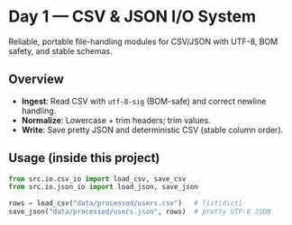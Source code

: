 # Day 1 — CSV & JSON I/O System

Reliable, portable file-handling modules for CSV/JSON with UTF-8, BOM safety, and stable schemas.

## Overview
- **Ingest**: Read CSV with `utf-8-sig` (BOM-safe) and correct newline handling.
- **Normalize**: Lowercase + trim headers; trim values.
- **Write**: Save pretty JSON and deterministic CSV (stable column order).

## Usage (inside this project)
```python
from src.io.csv_io import load_csv, save_csv
from src.io.json_io import load_json, save_json

rows = load_csv("data/processed/users.csv")   # list[dict]
save_json("data/processed/users.json", rows)  # pretty UTF-8 JSON
